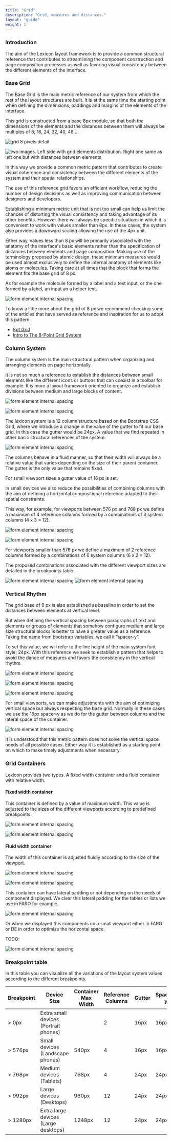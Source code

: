 ```yaml
---
title: "Grid"
description: "Grid, measures and distances."
layout: "guide"
weight: 1
---
```


### Introduction

The aim of the Lexicon layout framework is to provide a common structural reference that contributes to streamlining the component construction and page composition processes as well as favoring visual consistency between the different elements of the interface.

### Base Grid

The Base Grid is the main metric reference of our system from which the rest of the layout structures are built. It is at the same time the starting point when defining the dimensions, paddings and margins of the elements of the interface.

This grid is constructed from a base 8px module, so that both the dimensions of the elements and the distances between them will always be multiples of 8; 16, 24, 32, 40, 48 …

![grid 8 pixels detail](../../../images/Grid01.png)

![two images. Left side with grid elements distribution. Right one same as left one but with distances between elements](../../../images/Grid02.png)  

In this way we provide a common metric pattern that contributes to create visual coherence and consistency between the different elements of the system and their spatial relationships.

The use of this reference grid favors an efficient workflow, reducing the number of design decisions as well as improving communication between designers and developers.

Establishing a minimum metric unit that is not too small can help us limit the chances of distorting the visual consistency and taking advantage of its other benefits. However there will always be specific situations in which it is convenient to work with values ​​smaller than 8px. In these cases, the system also provides a downward scaling allowing the use of the 4px unit.

Either way, values ​​less than 8 px will be primarily associated with the anatomy of the interface's basic elements rather than the specification of distances between elements and page composition. Making use of the terminology proposed by atomic design, these minimum measures would be used almost exclusively to define the internal anatomy of elements like atoms or molecules. Taking care at all times that the block that forms the element fits the base grid of 8 px. 

As for example the molecule formed by a label and a text input, or the one formed by a label, an input an a helper text.

![form element internal spacing](../../../images/Grid03.png)  

To know a little more about the grid of 8 px we recommend checking some of the articles that have served as reference and inspiration for us to adopt this pattern.

* [8pt Grid](https://spec.fm/specifics/8-pt-grid)
* [Intro to The 8-Point Grid System](https://builttoadapt.io/intro-to-the-8-point-grid-system-d2573cde8632)

### Column System

The column system is the main structural pattern when organizing and arranging elements on page horizontally.

It is not so much a reference to establish the distances between small elements like the different icons or buttons that can coexist in a toolbar for example. It is more a layout framework oriented to organize and establish divisions between medium and large blocks of content.

![form element internal spacing](../../../images/Grid04.png)

![form element internal spacing](../../../images/Grid05.png)

The lexicon system is a 12 column structure based on the Bootstrap CSS Grid, where we introduce a change in the value of the gutter to fit our base grid. In this case the gutter would be 24px. A value that we find repeated in other basic structural references of the system.

![form element internal spacing](../../../images/Grid06.png)

The columns behave in a fluid manner, so that their width will always be a relative value that varies depending on the size of their parent container. The gutter is the only value that remains fixed.

For small viewport sizes a gutter value of 16 px is set.

In small devices we also reduce the possibilities of combining columns with the aim of defining a horizontal compositional reference adapted to their spatial constraints.

This way, for example, for viewports between 576 px and 768 px we define a maximum of 4 reference columns formed by a combinations of 3 system columns (4 x 3 = 12). 

![form element internal spacing](../../../images/GridTablet01.png)

![form element internal spacing](../../../images/GridTablet02.png)

For viewports smaller than 576 px we define a maximum of 2 reference columns formed by a combinations of 6 system columns (6 x 2 = 12). 

The proposed combinations associated with the different viewport sizes are detailed in the breakpoints table.


![form element internal spacing](../../../images/GridMob01.png)    ![form element internal spacing](../../../images/GridMob02.png)


### Vertical Rhythm

The grid base of 8 px is also established as baseline in order to set the distances between elements at vertical level. 

But when defining the vertical spacing between paragraphs of text and elements or groups of elements that somehow configure medium and large size structural blocks is better to have a greater value as a reference. Taking the name from bootstrap variables, we call it “spacer-y”.

To set this value, we will refer to the line height of the main system font style; 24px. With this reference we seek to establish a pattern that helps to avoid the dance of measures and favors the consistency in the vertical rhythm.

![form element internal spacing](../../../images/GridVertRhythm01.png)

![form element internal spacing](../../../images/GridVertRhythm02.png)

![form element internal spacing](../../../images/GridVertRhythm03.png)

For small viewports, we can make adjustments with the aim of optimizing vertical space but always respecting the base grid. Normally in these cases we use the 16px spacer-y as we do for the gutter between columns and the lateral space of the container.

![form element internal spacing](../../../images/GridVertRhythm04.png)

It is understood that this metric pattern does not solve the vertical space needs of all possible cases. Either way it is established as a starting point on which to make timely adjustments when necessary.

### Grid Containers

Lexicon provides two types. A  fixed width container and a fluid container with relative width.


#### Fixed width container

This container is defined by a value of maximum width. This value is adjusted to the sizes of the different viewports according to predefined breakpoints.

![form element internal spacing](../../../images/GridContainer01.png)

![form element internal spacing](../../../images/GridContainer02.png)

#### Fluid width container

The width of this container is adjusted fluidly according to the size of the viewport.

![form element internal spacing](../../../images/GridContainerFluid01.png)

![form element internal spacing](../../../images/GridContainerFluid02.png)

This container can have lateral padding or not depending on the needs of component displayed. We clear this lateral padding for the tables or lists we use in FARO for example.

![form element internal spacing](../../../images/GridContainerFluid03.png)

Or when we displayed this components on a small viewport either in FARO or DE in order to optimize the horizontal space.

TODO:

![form element internal spacing](../../../images/GridContainerFluid04.png)

### Breakpoint table

In this table you can visualize all the variations of the layout system values according to the different breakpoints.

| Breakpoint | Device Size | Container Max Width | Reference Columns | Gutter | Spacer-y |
| ---------- | ----------- | ------------------- | ----------------- | ------ | -------- |
| > 0px | Extra small devices (Portrait phones) |  | 2 | 16px | 16px |
| > 576px | Small devices (Landscape phones) | 540px | 4 | 16px | 16px |
| > 768px | Medium devices (Tablets) | 768px | 4 | 24px | 24px |
| > 992px | Large devices (Desktops) | 960px | 12 | 24px | 24px |
| > 1280px | Extra large devices (Large desktops) | 1248px | 12 | 24px | 24px |
